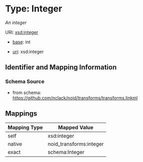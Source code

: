# Type: Integer 




_An integer_



URI: [xsd:integer](http://www.w3.org/2001/XMLSchema#integer)

* [base](https://w3id.org/linkml/base): int

* [uri](https://w3id.org/linkml/uri): xsd:integer









## Identifier and Mapping Information







### Schema Source


* from schema: https://github.com/nclack/noid/transforms/transforms.linkml




## Mappings

| Mapping Type | Mapped Value |
| ---  | ---  |
| self | xsd:integer |
| native | noid_transforms:integer |
| exact | schema:Integer |



